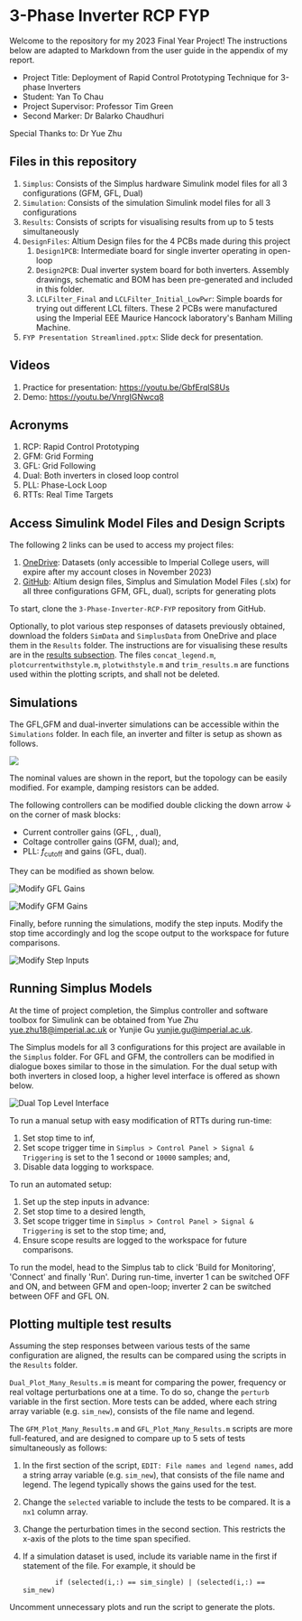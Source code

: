 # 3-Phase Inverter RCP FYP

Welcome to the repository for my 2023 Final Year Project! The instructions below are adapted to Markdown from the user guide in the appendix of my report.

- Project Title: Deployment of Rapid Control Prototyping Technique for 3-phase Inverters
- Student: Yan To Chau
- Project Supervisor: Professor Tim Green
- Second Marker: Dr Balarko Chaudhuri
  
Special Thanks to: Dr Yue Zhu

## Files in this repository

1. `Simplus`: Consists of the Simplus hardware Simulink model files for all 3 configurations (GFM, GFL, Dual)
2. `Simulation`: Consists of the simulation Simulink model files for all 3 configurations
3. `Results`: Consists of scripts for visualising results from up to 5 tests simultaneously
4. `DesignFiles`: Altium Design files for the 4 PCBs made during this project
   1.  `Design1PCB`: Intermediate board for single inverter operating in open-loop
   2.  `Design2PCB`: Dual inverter system board for both inverters. Assembly drawings, schematic and BOM has been pre-generated and included in this folder.
   3.  `LCLFilter_Final` and `LCLFilter_Initial_LowPwr`: Simple boards for trying out different LCL filters. These 2 PCBs were manufactured using the Imperial EEE Maurice Hancock laboratory's Banham Milling Machine.
5.  `FYP Presentation Streamlined.pptx`: Slide deck for presentation.

## Videos

1. Practice for presentation: <https://youtu.be/GbfErqlS8Us>
2. Demo: <https://youtu.be/VnrgIGNwcq8>

## Acronyms

1. RCP: Rapid Control Prototyping
2. GFM: Grid Forming
3. GFL: Grid Following
4. Dual: Both inverters in closed loop control
5. PLL: Phase-Lock Loop
6. RTTs: Real Time Targets

## Access Simulink Model Files and Design Scripts

The following 2 links can be used to access my project files:

1.  [OneDrive](https://imperiallondon-my.sharepoint.com/:f:/g/personal/ytc19_ic_ac_uk/ElYF3Bl1xm9Nkzjqa6GZ_kABvirkBs4ug2XvBkXrjVuk5g?e=yOIcj3): Datasets (only accessible to Imperial College users, will expire after my account closes in November 2023)
2.  [GitHub](https://github.com/yannichau/3-Phase-Inverter-RCP-FYP):
    Altium design files, Simplus and Simulation Model Files (.slx) for
    all three configurations GFM, GFL, dual), scripts for generating plots

To start, clone the `3-Phase-Inverter-RCP-FYP` repository from
GitHub.

Optionally, to plot various step responses of datasets previously
obtained, download the folders `SimData` and `SimplusData` from OneDrive
and place them in the `Results` folder. The instructions are for
visualising these results are in the [results subsection](##Results). The files `concat_legend.m`,
`plotcurrentwithstyle.m`, `plotwithstyle.m` and `trim_results.m` are
functions used within the plotting scripts, and shall not be deleted.

## Simulations

The GFL,GFM and dual-inverter simulations can be accessible within the `Simulations`
folder. In each file, an inverter and filter is setup as shown as follows.

![](/Simulink%20Diagrams/Simulation_LCL.png)

The nominal values are shown in the report, but the topology can be
easily modified. For example, damping resistors can be added.

The following controllers can be modified double clicking the down arrow
$\downarrow$ on the corner of mask blocks:

- Current controller gains (GFL, , dual),
- Coltage controller gains (GFM, dual); and,
- PLL: $f_{\text{cutoff}}$ and gains (GFL, dual).

They can be modified as shown below.

![Modify GFL Gains](Simulink%20Diagrams/GFL_Modify.png)

![Modify GFM Gains](Simulink%20Diagrams/GFM_Modify.png)

Finally, before running the simulations, modify the step inputs. Modify the stop time accordingly and log the
scope output to the workspace for future comparisons.

![Modify Step Inputs](Simulink%20Diagrams/Modify_Steps.png)

## Running Simplus Models

At the time of project completion, the Simplus controller and software
toolbox for Simulink can be obtained from Yue Zhu
<yue.zhu18@imperial.ac.uk> or Yunjie Gu <yunjie.gu@imperial.ac.uk>.

The Simplus models for all 3 configurations for this project are
available in the `Simplus` folder. For GFL and GFM, the controllers can be modified in
dialogue boxes similar to those in the simulation. For the dual setup with both inverters
in closed loop, a higher level interface is offered as shown below.

![Dual Top Level Interface](Simulink%20Diagrams/Dual_Modify.png)

To run a manual setup with easy modification of RTTs during run-time:

1. Set stop time to inf,
2. Set scope trigger time in
    `Simplus > Control Panel > Signal & Triggering` is set to the 1
    second or `10000` samples; and,
3. Disable data logging to workspace.

To run an automated setup:

1. Set up the step inputs in advance:
2. Set stop time to a desired length,
3. Set scope trigger time in
    `Simplus > Control Panel > Signal & Triggering` is set to the stop
    time; and,
4. Ensure scope results are logged to the workspace for future
    comparisons.

To run the model, head to the Simplus tab to click 'Build for
Monitoring', 'Connect' and finally 'Run'. During run-time, inverter 1
can be switched OFF and ON, and between GFM and open-loop; inverter 2 can be switched
between OFF and GFL ON.

## Plotting multiple test results

Assuming the step responses between various tests of the same
configuration are aligned, the results can be compared using the scripts
in the `Results` folder.

`Dual_Plot_Many_Results.m` is meant for comparing the power, frequency
or real voltage perturbations one at a time. To do so, change the
`perturb` variable in the first section. More tests can be added, where
each string array variable (e.g. `sim_new`), consists of the file name
and legend.

The `GFM_Plot_Many_Results.m` and `GFL_Plot_Many_Results.m` scripts are
more full-featured, and are designed to compare up to 5 sets of tests
simultaneously as follows:

1.  In the first section of the script,
    `EDIT: File names and legend names`, add a string array variable
    (e.g. `sim_new`), that consists of the file name and legend. The
    legend typically shows the gains used for the test.

2.  Change the `selected` variable to include the tests to be compared.
    It is a `nx1` column array.

3.  Change the perturbation times in the second section. This restricts
    the x-axis of the plots to the time span specified.

4.  If a simulation dataset is used, include its variable name in the
    first if statement of the file. For example, it should be

                if (selected(i,:) == sim_single) | (selected(i,:) == sim_new)

Uncomment unnecessary plots and run the script to generate the plots.

